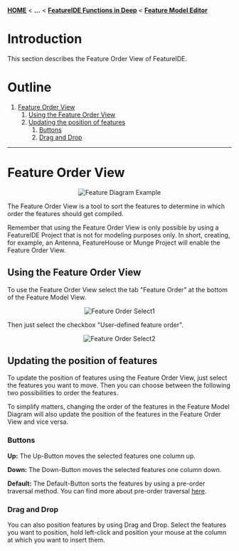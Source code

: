 <!-- Breadcrumb -->
[**HOME**](https://github.com/FeatureIDE/FeatureIDE/wiki) < **...** < [**FeatureIDE Functions in Deep**](https://github.com/FeatureIDE/FeatureIDE/wiki/FeatureIDE-Functions-in-Deep) < [**Feature Model Editor**](https://github.com/FeatureIDE/FeatureIDE/wiki/Feature-Model-Editor)


# Introduction

This section describes the Feature Order View of FeatureIDE.

<!-- Outline -->
# Outline
1. [Feature Order View]
    1. [Using the Feature Order View]
    2. [Updating the position of features]
        1. [Buttons]
        2. [Drag and Drop]


***

<!-- Content -->
# Feature Order View
<p align="center">
<img alt="Feature Diagram Example" src="https://github.com/FeatureIDE/FeatureIDE/wiki/Assets/FeatureModelEditor/FeatureOrder/FeatureOrderViewBase.png">
</p>

The Feature Order View is a tool to sort the features to determine in which order the features should get compiled.

Remember that using the Feature Order View is only possible by using a FeatureIDE Project that is not for modeling purposes only.
In short, creating, for example, an Antenna, FeatureHouse or Munge Project will enable the Feature Order View.

## Using the Feature Order View
To use the Feature Order View select the tab "Feature Order" at the bottom of the Feature Model View.

<p align="center">
<img alt="Feature Order Select1" src="https://github.com/FeatureIDE/FeatureIDE/wiki/Assets/FeatureModelEditor/FeatureOrder/FeatureOrderSelect1.png">
</p>

Then just select the checkbox "User-defined feature order".

<p align="center">
<img alt="Feature Order Select2" src="https://github.com/FeatureIDE/FeatureIDE/wiki/Assets/FeatureModelEditor/FeatureOrder/FeatureOrderSelect2.png">
</p>

## Updating the position of features
To update the position of features using the Feature Order View, just select the features you want to move. Then you can choose between the following two possibilities to order the features.

To simplify matters, changing the order of the features in the Feature Model Diagram will also update the position of the features in the Feature Order View and vice versa.

### Buttons

**Up:** The Up-Button moves the selected features one column up.

**Down:** The Down-Button moves the selected features one column down.

**Default:** The Default-Button sorts the features by using a pre-order traversal method.
You can find more about pre-order traversal [here].

### Drag and Drop
You can also position features by using Drag and Drop.
Select the features you want to position, hold left-click and position your mouse at the column at which you want to insert them.

[here]: https://en.wikipedia.org/wiki/Tree_traversal#Pre-order
[Feature Order View]: https://github.com/FeatureIDE/FeatureIDE/wiki/Feature-Order#feature-order-view
[Using the Feature Order View]: https://github.com/FeatureIDE/FeatureIDE/wiki/Feature-Order#using-the-feature-order-view
[Updating the position of features]: https://github.com/FeatureIDE/FeatureIDE/wiki/Feature-Order#updating-the-position-of-features
[Buttons]: https://github.com/FeatureIDE/FeatureIDE/wiki/Feature-Order#buttons
[Drag and Drop]: https://github.com/FeatureIDE/FeatureIDE/wiki/Feature-Order#drag-and-drop
